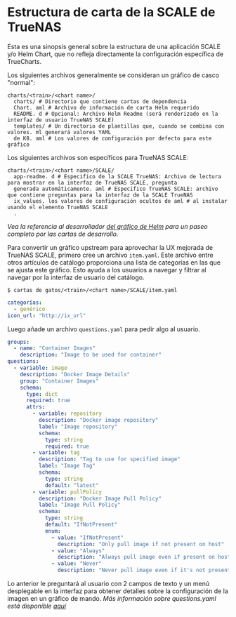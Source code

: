 # Estructura de carta de la SCALE de TrueNAS

Esta es una sinopsis general sobre la estructura de una aplicación SCALE y/o Helm Chart, que no refleja directamente la configuración específica de TrueCharts.

Los siguientes archivos generalmente se consideran un gráfico de casco "normal":

```text
charts/<train>/<chart name>/
  charts/ # Directorio que contiene cartas de dependencia
  Chart. aml # Archivo de información de carta Helm requerido
  README. d # Opcional: Archivo Helm Readme (será renderizado en la interfaz de usuario TrueNAS SCALE)
  templates/ # Un directorio de plantillas que, cuando se combina con valores. ml generará valores YAML
  de K8. aml # Los valores de configuración por defecto para este gráfico
```

Los siguientes archivos son específicos para TrueNAS SCALE:

```text
charts/<train>/<chart name>/SCALE/
  app-readme. d # Especifico de la SCALE TrueNAS: Archivo de lectura para mostrar en la interfaz de TrueNAS SCALE, pregunta
  generada automáticamente. aml # Especifico TrueNAS SCALE: archivo que contiene preguntas para la interfaz de la SCALE TrueNAS
  ix_values. los valores de configuración ocultos de aml # al instalar usando el elemento TrueNAS SCALE
  .
```

*Vea la referencia al desarrollador [del gráfico de Helm](https://helm.sh/docs/chart_template_guide/) para un paseo completo por las cartas de desarrollo.*

Para convertir un gráfico upstream para aprovechar la UX mejorada de TrueNAS SCALE, primero cree un archivo `item.yaml`. Este archivo entre otros artículos de catálogo proporciona una lista de categorías en las que se ajusta este gráfico. Esto ayuda a los usuarios a navegar y filtrar al navegar por la interfaz de usuario del catálogo.

`$ cartas de gatos/<train>/<chart name>/SCALE/item.yaml`

```yaml
categorías:
  - genérico
icon_url: "http://ix_url"
```

Luego añade un archivo `questions.yaml` para pedir algo al usuario.

```yaml
groups:
  - name: "Container Images"
    description: "Image to be used for container"
questions:
  - variable: image
    description: "Docker Image Details"
    group: "Container Images"
    schema:
      type: dict
      required: true
      attrs:
        - variable: repository
          description: "Docker image repository"
          label: "Image repository"
          schema:
            type: string
            required: true
        - variable: tag
          description: "Tag to use for specified image"
          label: "Image Tag"
          schema:
            type: string
            default: "latest"
        - variable: pullPolicy
          description: "Docker Image Pull Policy"
          label: "Image Pull Policy"
          schema:
            type: string
            default: "IfNotPresent"
            enum:
              - value: "IfNotPresent"
                description: "Only pull image if not present on host"
              - value: "Always"
                description: "Always pull image even if present on host"
              - value: "Never"
                description: "Never pull image even if it's not present on host"
```

Lo anterior le preguntará al usuario con 2 campos de texto y un menú desplegable en la interfaz para obtener detalles sobre la configuración de la imagen en un gráfico de mando. *Más información sobre questions.yaml está disponible [aquí](https://wiki.truecharts.org/development/questions-yaml/)*
